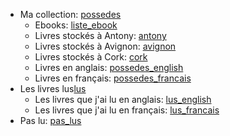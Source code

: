 - Ma collection: [possedes](possedes.md)
    - Ebooks: [liste\_ebook](liste_ebook.md)
    - Livres stockés à Antony: [antony](antony.md)
    - Livres stockés à Avignon: [avignon](avignon.md)
    - Livres stockés à Cork: [cork](cork.md)
    - Livres en anglais: [possedes\_english](possedes_english.md)
    - Livres en français: [possedes\_francais](possedes_francais.md)
- Les livres lus[lus](lus.md)
    - Les livres que j'ai lu en anglais: [lus\_english](lus_english.md)
    - Les livres que j'ai lu en français: [lus\_francais](lus_francais.md)
- Pas lu: [pas\_lus](pas_lus.md)
